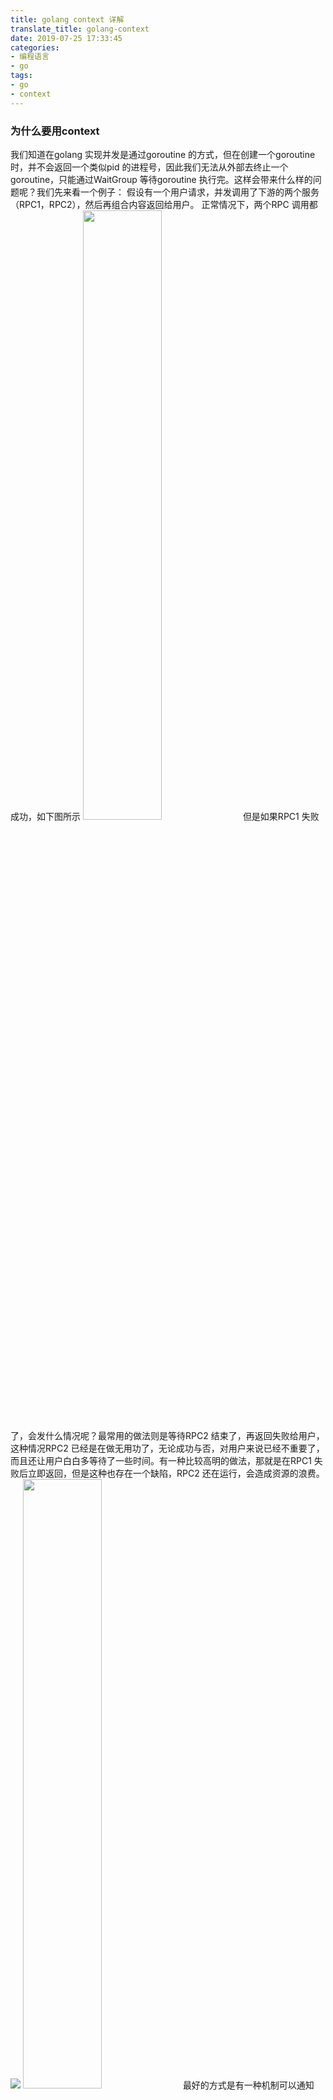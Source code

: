 ```yaml
---
title: golang context 详解
translate_title: golang-context
date: 2019-07-25 17:33:45
categories:
- 编程语言
- go
tags:
- go
- context
---
```

### 为什么要用context
我们知道在golang 实现并发是通过goroutine 的方式，但在创建一个goroutine 时，并不会返回一个类似pid 的进程号，因此我们无法从外部去终止一个goroutine，只能通过WaitGroup 等待goroutine 执行完。这样会带来什么样的问题呢？我们先来看一个例子：
假设有一个用户请求，并发调用了下游的两个服务（RPC1，RPC2），然后再组合内容返回给用户。
正常情况下，两个RPC 调用都成功，如下图所示
<img src="https://public-1251890033.cos.ap-guangzhou.myqcloud.com/blog/go/context_normal.png" width="50%" height="50%">
但是如果RPC1 失败了，会发什么情况呢？最常用的做法则是等待RPC2 结束了，再返回失败给用户，这种情况RPC2 已经是在做无用功了，无论成功与否，对用户来说已经不重要了，而且还让用户白白多等待了一些时间。有一种比较高明的做法，那就是在RPC1 失败后立即返回，但是这种也存在一个缺陷，RPC2 还在运行，会造成资源的浪费。
<img src="https://public-1251890033.cos.ap-guangzhou.myqcloud.com/blog/go/context_fail.png">
<img src="https://public-1251890033.cos.ap-guangzhou.myqcloud.com/blog/go/context_opt.png" width="50%" height="50%">
最好的方式是有一种机制可以通知RPC2，让其提前退出（因为goroutine 不能被外部kill 掉），context 就很好的解决了这个问题，其实channel也能实现这个功能，但是需要额外的工作。说了这么多，context 到底是什么呢？
### context 是什么
go 语言的每一个请求都会开启一个单独的goroutine 来处理的，这个goroutine可能又会开启其他的goroutine，所以一个请求可能会经过多个goroutine，context 就是在这些goroutine 中传递一些信息，和控制信号，以便管理各个goroutine 的生命周期，中文可以称之为上下文。
### context 实战

``` go 
package main

import (
	"context"
	"fmt"
	"sync"
	"time"
)

// RPC ...
func RPC(ctx context.Context, method string, duration time.Duration) {
	beginTs := time.Now()
	// 统计实际耗时
	defer func() {
		fmt.Println(" cost ", time.Now().Sub(beginTs))
	}()

	select {
	case <-time.After(duration):
		// 正常结束
		fmt.Printf("%s succ", method)
	case <-ctx.Done():
		// 外部通知结束
		fmt.Printf("%s %s", method, ctx.Err())
	}
}

// Proccess ...
func Proccess(timeout time.Duration) {
	now := time.Now()
	defer func() {
		fmt.Println("Process cost ", time.Now().Sub(now))
	}()
	// 所有的context 都要从Background 开始
	ctx := context.Background()
	// 派生出新的context，定时取消context
	ctx, cancel := context.WithTimeout(ctx, timeout)
	// 在调用withTimeout、withCancel、WithDeadline后
	// 使用defer cancel 是一个不错的习惯
	// WithTimeout 定时到了也会执行cancel函数，不过cancel是幂等的
	defer cancel()

	wg := sync.WaitGroup{}
	wg.Add(2)

	// 开启两个goroutine 执行RPC： A和B
	go func() {
		RPC(ctx, "A", 100*time.Millisecond)
		wg.Done()
	}()
	go func() {
		RPC(ctx, "B", 300*time.Millisecond)
		wg.Done()
	}()
	wg.Wait()
}

func main() {
	Proccess(time.Millisecond * 200)
	// Proccess(time.Millisecond * 400)
}
```

运行的结果

``` go
A succ cost  100.198957ms
B context deadline exceeded cost  200.380496ms
Process cost  200.572052ms
Process exiting with code: 0
```

方法A 正常结束，方法B收到cancel 信号，主动结束goroutine返回，所以整个Process 的处理时间是200ms，如果将Process 的超时时间设置为400ms，则可以看到A、B 两个正常结束，而整体的耗时是300ms

```go 
A succ cost  100.191864ms
B succ cost  300.183041ms
Process cost  300.23551ms
Process exiting with code: 0
```

### context 源码分析
#### context 的接口定义

``` go 
type Context interface {
    Deadline() (deadline time.Time, ok bool)
    Done() <-chan struct{}
    // 返回cancel 的错误原因
    Err() error
    // 返回key 对应的value
    Value(key interface{}) interface{}
}
```
Context 的定义很简单，只有4个方法：
1. Deadline 返回是一个截止时间，如果没有设置deadline，则ok=false
1. Done 返回一个通道，当该通道可读时，则表示times out 或者调用cancel 关闭了通道
1. Err 返回一个error，表示cancel 的原因，超时或主动cancel
1. Value 获取Context 绑定的值，是一个键值对。通常用自定义类型作为key，而不是用string 类型，避免冲突

#### context 的实现
##### Background 和TODO

``` go 
var (
	background = new(emptyCtx)
	todo       = new(emptyCtx)
)

func Background() Context {
	return background
}

func TODO() Context {
	return todo
}
```

Background通常用在主函数中，作为初始化节点。TODO根据官方的注释是在不清楚使用什么context时，可以使用这个，但是实际生产环境中，还没见过使用TODO的。
本质上，Background()和TODO()都返回一个emptyCtx，没有value，没有deadline，也不能被cancel掉。
##### WithValue

``` go 
func WithValue(parent Context, key, val interface{}) Context {
	if key == nil {
		panic("nil key")
	}
	if !reflect.TypeOf(key).Comparable() {
		panic("key is not comparable")
	}
	return &valueCtx{parent, key, val}
}

type valueCtx struct {
	Context
	key, val interface{}
}

func (c *valueCtx) String() string {
	return fmt.Sprintf("%v.WithValue(%#v, %#v)", c.Context, c.key, c.val)
}

func (c *valueCtx) Value(key interface{}) interface{} {
	if c.key == key {
		return c.val
	}
	return c.Context.Value(key)
}
```

WithValue 比较简单，返回一个valueCtx，存了父context 和一个键值对，Value 方法根据key 返回对应的value，从当前节点开始向根节点回溯，直到找到对应的key，如果找不到对应的key，则返回nil。这里需要注意的一点是不应用基础类型string 作为key。
##### WithCancel

``` go 
func WithCancel(parent Context) (ctx Context, cancel CancelFunc) {
	// 初始化一个cancelCtx 实例
	c := newCancelCtx(parent)
	// ...
	propagateCancel(parent, &c)
	return &c, func() { c.cancel(true, Canceled) }
}

// newCancelCtx returns an initialized cancelCtx.
func newCancelCtx(parent Context) cancelCtx {
	return cancelCtx{Context: parent}
}

type cancelCtx struct {
	Context

	mu       sync.Mutex            // protects following fields
	done     chan struct{}         // created lazily, closed by first cancel call
	children map[canceler]struct{} // set to nil by the first cancel call
	err      error                 // set to non-nil by the first cancel call
}
```
WithCancel 是整个context 包的精髓，它返回了一个cancelCtx 实例和一个取消函数，这个函数就是用来关闭Done 方法返回的那个channel。propagateCancel 函数会找到第一个可cancel 的父context，然后把自己挂到父context 的children 里面取，当父context 调用cancel 时，自己也会跟着cancel。如果找不到，则表明自己是第一个可cancel 的context，这个时候会创建一个goroutine 出来，等待传入的父context 终止，则cancel 传入的child，或者等待传入的child 终止。如果不调用cancel 函数，那这个goroutine 就不会被终止，就会产生泄露。因此在使用withCancel方法后调用defer cancel() 是一个好的习惯，并且推荐这么做。

```go
func propagateCancel(parent Context, child canceler) {
	if parent.Done() == nil {
		return // parent is never canceled
	}
	// 向上找到第一个可cancel 的context
	if p, ok := parentCancelCtx(parent); ok {
		p.mu.Lock()
		if p.err != nil {
			// parent 已经被cancel 掉，则child 也需要跟着cancel
			child.cancel(false, p.err)
		} else {
			if p.children == nil {
				p.children = make(map[canceler]struct{})
			}
			// 将child 挂到parent 的children 里面
			p.children[child] = struct{}{}
		}
		p.mu.Unlock()
	} else {
		// 创建一个goroutine 等待parent 或者child 终止
		go func() {
			select {
			case <-parent.Done():
				child.cancel(false, parent.Err())
			case <-child.Done():
			}
		}()
	}
}
```

WithCancel 除了返回一个context，还返回一个取消函数CancelFunc，这个CancelFunc 就是调用了cancelCtx 的cancel 方法。主要功能就是关闭done 这个channel，并遍历所有children context，执行其cancel 方法（也就是关闭children 的done channel），最后将自己从parent context 移除

``` go 
func (c *cancelCtx) cancel(removeFromParent bool, err error) {
	if err == nil {
		panic("context: internal error: missing cancel error")
	}
	c.mu.Lock()
	if c.err != nil {
		c.mu.Unlock()
		return // already canceled
	}
	c.err = err
	if c.done == nil {
		c.done = closedchan
	} else {
		close(c.done)
	}
	for child := range c.children {
		// NOTE: acquiring the child's lock while holding parent's lock.
		child.cancel(false, err)
	}
	c.children = nil
	c.mu.Unlock()

	if removeFromParent {
		removeChild(c.Context, c)
	}
}
```

##### WithTimeout 和WithDeadline
WithTimeout 和WithDeadline 是withCancel 的扩展，当到达设定时间时，会自动调用cancel。这两个函数也会返回CancelFunc，我们也可以自己提前cancel 掉

```go 
func WithDeadline(parent Context, d time.Time) (Context, CancelFunc) {
	if cur, ok := parent.Deadline(); ok && cur.Before(d) {
		// The current deadline is already sooner than the new one.
		return WithCancel(parent)
	}
	c := &timerCtx{
		cancelCtx: newCancelCtx(parent),
		deadline:  d,
	}
	propagateCancel(parent, c)
	dur := time.Until(d)
	if dur <= 0 {
		c.cancel(true, DeadlineExceeded) // deadline has already passed
		return c, func() { c.cancel(true, Canceled) }
	}
	c.mu.Lock()
	defer c.mu.Unlock()
	if c.err == nil {
		c.timer = time.AfterFunc(dur, func() {
			c.cancel(true, DeadlineExceeded)
		})
	}
	return c, func() { c.cancel(true, Canceled) }
}
```
### 使用Context 的建议和技巧
1. 不要把Context 放在结构体中，要以参数的方式传递，parent Context 一般为Background
1. 应该要把Context 作为第一个参数传递给入口请求和出口请求链路上的每一个函数，
1. 变量名建议都统一，如ctx
1. Context 的Value 相关方法应该传递必须的数据，不要什么数据都使用这个传递
1. Context 是线程安全的，可以放心的在多个goroutine 中传递
1. 可以把一个Context 对象传递给任意个数的gorotuine，对它执行取消操作时，所有goroutine 都会接收到取消信号
1. 在使用withCancel 等可cancel 的函数后，应立即调用defer cancel()

